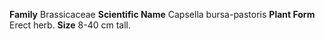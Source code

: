  **Family** Brassicaceae **Scientific Name** Capsella bursa-pastoris **Plant Form** Erect herb. **Size** 8-40 cm tall.